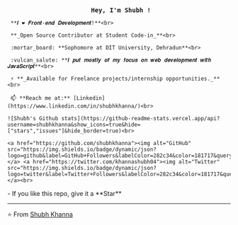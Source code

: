 ​<p align="center">
<samp>
​ **Hey, I'm Shubh !**<br>

    ​ **𝑰 ❤️ 𝑭𝒓𝒐𝒏𝒕-𝒆𝒏𝒅 𝑫𝒆𝒗𝒆𝒍𝒐𝒑𝒎𝒆𝒏𝒕!**<br>

    ​ **_Open Source Contributor at Student Code-in_**<br>

    ​ :mortar_board: **Sophomore at DIT University, Dehradun**<br>

    ​ :vulcan_salute: **𝑰 𝒑𝒖𝒕 𝒎𝒐𝒔𝒕𝒍𝒚 𝒐𝒇 𝒎𝒚 𝒇𝒐𝒄𝒖𝒔 𝒐𝒏 𝒘𝒆𝒃 𝒅𝒆𝒗𝒆𝒍𝒐𝒑𝒎𝒆𝒏𝒕 𝒘𝒊𝒕𝒉 𝑱𝒂𝒗𝒂𝑺𝒄𝒓𝒊𝒑𝒕**<br>

    ​ ⚡ **_Available for Freelance projects/internship opportunities._**<br>

    ​ 📫 **Reach me at:** [Linkedin](https://www.linkedin.com/in/shubhkhanna/)<br>

    ![Shubh's Github stats](https://github-readme-stats.vercel.app/api?username=shubhkhanna&show_icons=true&hide=["stars","issues"]&hide_border=true)<br>

    <a href="https://github.com/shubhkhanna"><img alt="GitHub" src="https://img.shields.io/badge/dynamic/json?logo=github&label=GitHub+Followers&labelColor=282c34&color=181717&query=%24.data.totalSubs&url=https%3A%2F%2Fapi.spencerwoo.com%2Fsubstats%2F%3Fsource%3Dgithub%26queryKey%3Dshubhkhanna&longCache=true"/></a> <a href="https://twitter.com/khannashubh04"><img alt="Twitter" src="https://img.shields.io/badge/dynamic/json?logo=twitter&label=Twitter+Followers&labelColor=282c34&color=181717&query=%24.data.totalSubs&url=https%3A%2F%2Fapi.spencerwoo.com%2Fsubstats%2F%3Fsource%3Dtwitter%26queryKey%3Dkhannashubh04&longCache=true"/></a><br>

</samp>

</p>
- If you like this repo, give it a **Star**

---

⭐️ From [Shubh Khanna](https://github.com/shubhkhanna)
